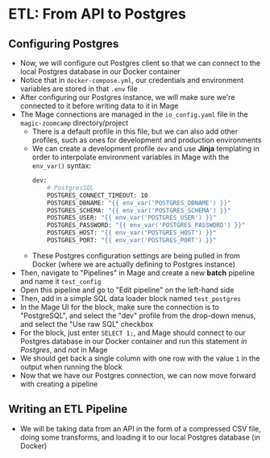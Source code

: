 # ETL: From API to Postgres

## Configuring Postgres
- Now, we will configure out Postgres client so that we can connect to the local Postgres database in our Docker container
- Notice that in `docker-compose.yml`, our credentials and environment variables are stored in that `.env` file
- After configuring our Postgres instance, we will make sure we're connected to it before writing data to it in Mage
- The Mage connections are managed in the `io_config.yaml` file in the `magic-zoomcamp` directory/project
    - There is a default profile in this file, but we can also add other profiles, such as ones for development and production environments
    - We can create a development profile `dev` and use **Jinja** templating in order to interpolate environment variables in Mage with the `env_var()` syntax:
        ```bash
        dev:
            # PostgresSQL
            POSTGRES_CONNECT_TIMEOUT: 10
            POSTGRES_DBNAME: "{{ env_var('POSTGRES_DBNAME') }}"
            POSTGRES_SCHEMA: "{{ env_var('POSTGRES_SCHEMA') }}"
            POSTGRES_USER: "{{ env_var('POSTGRES_USER') }}"
            POSTGRES_PASSWORD: "{{ env_var('POSTGRES_PASSWORD') }}"
            POSTGRES_HOST: "{{ env_var('POSTGRES_HOST') }}"
            POSTGRES_PORT: "{{ env_var('POSTGRES_PORT') }}"
        ```
    - These Postgres configuration settings are being pulled in from Docker (where we are actually defining to Postgres instance)
- Then, navigate to "Pipelines" in Mage and create a new **batch** pipeline and name it `test_config`
- Open this pipeline and go to "Edit pipeline" on the left-hand side
- Then, add in a simple SQL data loader block named `test_postgres`
- In the Mage UI for the block, make sure the connection is to "PostgreSQL", and select the "dev" profile from the drop-down menus, and select the "Use raw SQL" checkbox
- For the block, just enter `SELECT 1;`, and Mage should connect to our Postgres database in our Docker container and run this statement *in Postgres*, and *not* in Mage
- We should get back a single column with one row with the value `1` in the output when running the block
- Now that we have our Postgres connection, we can now move forward with creating a pipeline

## Writing an ETL Pipeline
- We will be taking data from an API in the form of a compressed CSV file, doing some transforms, and loading it to our local Postgres database (in Docker)